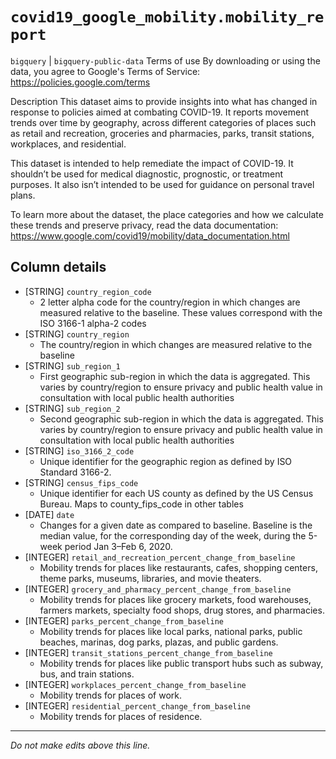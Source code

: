 # `covid19_google_mobility.mobility_report`
`bigquery` | `bigquery-public-data`
Terms of use
By downloading or using the data, you agree to Google's Terms of Service: https://policies.google.com/terms

Description
This dataset aims to provide insights into what has changed in response to policies aimed at combating COVID-19. It reports movement trends over time by geography, across different categories of places such as retail and recreation, groceries and pharmacies, parks, transit stations, workplaces, and residential.

This dataset is intended to help remediate the impact of COVID-19. It shouldn’t be used for medical diagnostic, prognostic, or treatment purposes. It also isn’t intended to be used for guidance on personal travel plans.

To learn more about the dataset, the place categories and how we calculate these trends and preserve privacy, read the data documentation: https://www.google.com/covid19/mobility/data_documentation.html

## Column details
* [STRING]    `country_region_code`
  - 2 letter alpha code for the country/region in which changes are measured relative to the baseline. These values correspond with the ISO 3166-1 alpha-2 codes
* [STRING]    `country_region`
  - The country/region in which changes are measured relative to the baseline
* [STRING]    `sub_region_1`
  - First geographic sub-region in which the data is aggregated. This varies by country/region to ensure privacy and public health value in consultation with local public health authorities
* [STRING]    `sub_region_2`
  - Second geographic sub-region in which the data is aggregated. This varies by country/region to ensure privacy and public health value in consultation with local public health authorities
* [STRING]    `iso_3166_2_code`
  - Unique identifier for the geographic region as defined by ISO Standard 3166-2.
* [STRING]    `census_fips_code`
  - Unique identifier for each US county as defined by the US Census Bureau. Maps to county_fips_code in other tables
* [DATE]      `date`
  - Changes for a given date as compared to baseline. Baseline is the median value, for the corresponding day of the week, during the 5-week period Jan 3–Feb 6, 2020.
* [INTEGER]   `retail_and_recreation_percent_change_from_baseline`
  - Mobility trends for places like restaurants, cafes, shopping centers, theme parks, museums, libraries, and movie theaters.
* [INTEGER]   `grocery_and_pharmacy_percent_change_from_baseline`
  - Mobility trends for places like grocery markets, food warehouses, farmers markets, specialty food shops, drug stores, and pharmacies.
* [INTEGER]   `parks_percent_change_from_baseline`
  - Mobility trends for places like local parks, national parks, public beaches, marinas, dog parks, plazas, and public gardens.
* [INTEGER]   `transit_stations_percent_change_from_baseline`
  - Mobility trends for places like public transport hubs such as subway, bus, and train stations.
* [INTEGER]   `workplaces_percent_change_from_baseline`
  - Mobility trends for places of work.
* [INTEGER]   `residential_percent_change_from_baseline`
  - Mobility trends for places of residence.

-------------------------------------------------------------------------------
*Do not make edits above this line.*
